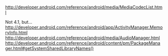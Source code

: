 http://developer.android.com/reference/android/media/MediaCodecList.html

Not 4.1, but...
http://developer.android.com/reference/android/app/ActivityManager.MemoryInfo.html
http://developer.android.com/reference/android/media/AudioManager.html
http://developer.android.com/reference/android/content/pm/PackageManager.html#getSystemSharedLibraryNames()